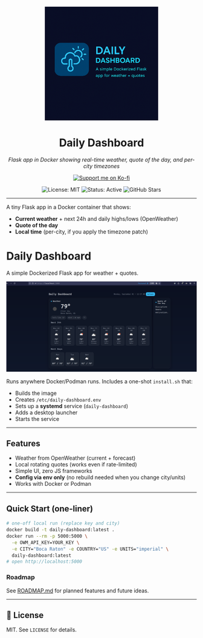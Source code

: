 <p align="center">
  <img src="docs/assets/daily-dashboard-logo.png" width="300" alt="Daily Dashboard logo"/>
</p>

<h1 align="center">Daily Dashboard</h1>

<p align="center">
  <i>Flask app in Docker showing real-time weather, quote of the day, and per-city timezones</i>
</p>

<p align="center">
  <a href="https://ko-fi.com/s/507501790f">
    <img src="https://ko-fi.com/img/githubbutton_sm.svg" alt="Support me on Ko-fi" />
  </a>
</p>

<p align="center">
  <img src="https://img.shields.io/badge/license-MIT-green" alt="License: MIT" />
  <img src="https://img.shields.io/badge/status-active-brightgreen" alt="Status: Active" />
  <img src="https://img.shields.io/github/stars/gusinfosec/daily-dashboard?style=social" alt="GitHub Stars" />
</p>

---

A tiny Flask app in a Docker container that shows:
- **Current weather** + next 24h and daily highs/lows (OpenWeather)
- **Quote of the day**
- **Local time** (per-city, if you apply the timezone patch)

# Daily Dashboard

A simple Dockerized Flask app for weather + quotes.

![Screenshot of Daily Dashboard](docs/screenshot.png)

Runs anywhere Docker/Podman runs. Includes a one-shot `install.sh` that:
- Builds the image
- Creates `/etc/daily-dashboard.env`
- Sets up a **systemd** service (`daily-dashboard`)
- Adds a desktop launcher
- Starts the service

---

## Features

- Weather from OpenWeather (current + forecast)
- Local rotating quotes (works even if rate-limited)
- Simple UI, zero JS frameworks
- **Config via env only** (no rebuild needed when you change city/units)
- Works with Docker or Podman

---

## Quick Start (one-liner)

```bash
# one-off local run (replace key and city)
docker build -t daily-dashboard:latest .
docker run --rm -p 5000:5000 \
  -e OWM_API_KEY=YOUR_KEY \
  -e CITY="Boca Raton" -e COUNTRY="US" -e UNITS="imperial" \
  daily-dashboard:latest
# open http://localhost:5000

```

### Roadmap
See [ROADMAP.md](ROADMAP.md) for planned features and future ideas.

---

## 📝 License

MIT. See `LICENSE` for details.
